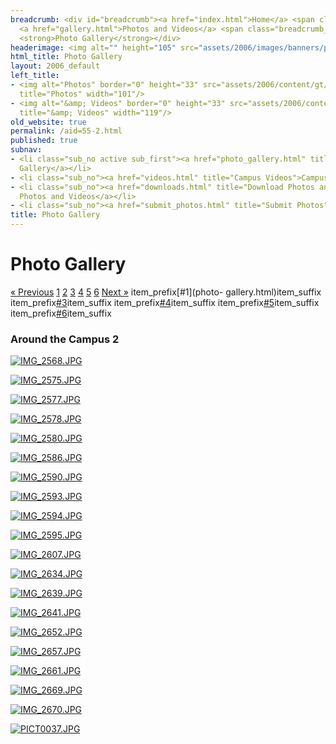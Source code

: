```yaml
---
breadcrumb: <div id="breadcrumb"><a href="index.html">Home</a> <span class="breadcrumb_spacer">&gt;</span>
  <a href="gallery.html">Photos and Videos</a> <span class="breadcrumb_spacer">&gt;</span>
  <strong>Photo Gallery</strong></div>
headerimage: <img alt="" height="105" src="assets/2006/images/banners/photos.jpg" width="472"/>
html_title: Photo Gallery
layout: 2006_default
left_title:
- <img alt="Photos" border="0" height="33" src="assets/2006/content/gt/25502cdde4323dd97bc96f666707bdb0.png"
  title="Photos" width="101"/>
- <img alt="&amp; Videos" border="0" height="33" src="assets/2006/content/gt/a3dbf8e159297a632cadcec25243418a.png"
  title="&amp; Videos" width="119"/>
old_website: true
permalink: /aid=55-2.html
published: true
subnav:
- <li class="sub_no active sub_first"><a href="photo_gallery.html" title="Photo Gallery">Photo
  Gallery</a></li>
- <li class="sub_no"><a href="videos.html" title="Campus Videos">Campus Videos</a></li>
- <li class="sub_no"><a href="downloads.html" title="Download Photos and Videos">Download
  Photos and Videos</a></li>
- <li class="sub_no"><a href="submit_photos.html" title="Submit Photos">Submit Photos</a></li>
title: Photo Gallery
---
```


# Photo Gallery

[« Previous](photo-gallery.html) [1](photo-gallery.html) [2](aid%3d55-2.html)
[3](aid%3d55-3.html) [4](aid%3d55-4.html) [5](aid%3d55-6.html)
[6](aid%3d55-7.html) [Next »](aid%3d55-3.html) item_prefix[#1](photo-
gallery.html)item_suffix item_prefix[#3](aid%3d55-3.html)item_suffix
item_prefix[#4](aid%3d55-4.html)item_suffix
item_prefix[#5](aid%3d55-6.html)item_suffix
item_prefix[#6](aid%3d55-7.html)item_suffix

### Around the Campus 2

[![IMG_2568.JPG](assets/2006/content/assets/2006/images/temp_b2de54750fca06aa2594604292be751f.jpg)](assets/2006/content/assets/2006/images/temp_160ebfa31ebf6c7b098d425b72787c9d.jpg)

[![IMG_2575.JPG](assets/2006/content/assets/2006/images/temp_52a4fa262266f55be71ee2716a0a88cc.jpg)](assets/2006/content/assets/2006/images/temp_84f725b0ba06876707c6a88424341f89.jpg)

[![IMG_2577.JPG](assets/2006/content/assets/2006/images/temp_a124593af94f6a437fed9596be84d1c2.jpg)](assets/2006/content/assets/2006/images/temp_dd1cb3b5f3584c7719b8b8bab1bfc747.jpg)

[![IMG_2578.JPG](assets/2006/content/assets/2006/images/temp_0c6868a835b963c3f32171437edc4eb6.jpg)](assets/2006/content/assets/2006/images/temp_270ece5c556b5a2f562632069d6d953f.jpg)

  

[![IMG_2580.JPG](assets/2006/content/assets/2006/images/temp_6352477bd4e86c8717f86599fc08b5f6.jpg)](assets/2006/content/assets/2006/images/temp_9cc8b12ed97e128bc52e96a756110584.jpg)

[![IMG_2586.JPG](assets/2006/content/assets/2006/images/temp_153d554132fe52ae4b4b0d79169317fd.jpg)](assets/2006/content/assets/2006/images/temp_7d52953153f3a69f7e46122ad91ac5df.jpg)

[![IMG_2590.JPG](assets/2006/content/assets/2006/images/temp_90d80d43cdc150ac341ba8d7c1764cf9.jpg)](assets/2006/content/assets/2006/images/temp_5ea66ad09aef458cca7a910d7ff3f311.jpg)

[![IMG_2593.JPG](assets/2006/content/assets/2006/images/temp_364255e9b4cd8416b8699db4106da951.jpg)](assets/2006/content/assets/2006/images/temp_3994f23d73815cbfb5ebfbcdd0295209.jpg)

  

[![IMG_2594.JPG](assets/2006/content/assets/2006/images/temp_7b27b0722ba87e9468fb93ba492ca1d7.jpg)](assets/2006/content/assets/2006/images/temp_3ccccef66631d6059fecd86fd43bb581.jpg)

[![IMG_2595.JPG](assets/2006/content/assets/2006/images/temp_a5523d29bc6311cb53b5cdbdbb622825.jpg)](assets/2006/content/assets/2006/images/temp_1e89c4edf40b70ffd2e3e3d5f8cb190d.jpg)

[![IMG_2607.JPG](assets/2006/content/assets/2006/images/temp_acfaaf632670e11a2d8c19ffa60aba70.jpg)](assets/2006/content/assets/2006/images/temp_f938ad6198401a85c521452d1d52eb4b.jpg)

[![IMG_2634.JPG](assets/2006/content/assets/2006/images/temp_81533eeb0f6e6f307f8383f8960782e6.jpg)](assets/2006/content/assets/2006/images/temp_de73c50138b82b32677f4174fac77ac1.jpg)

  

[![IMG_2639.JPG](assets/2006/content/assets/2006/images/temp_53faa1452c6c66e696480d33ecf94c8d.jpg)](assets/2006/content/assets/2006/images/temp_253cdb107027eb8b793a6ceb22073d8b.jpg)

[![IMG_2641.JPG](assets/2006/content/assets/2006/images/temp_d84997e029ec9b5ee43925634769653e.jpg)](assets/2006/content/assets/2006/images/temp_18e7c8147eed1388afa6505df6b50931.jpg)

[![IMG_2652.JPG](assets/2006/content/assets/2006/images/temp_9c1f480e8e87af62758736413694687d.jpg)](assets/2006/content/assets/2006/images/temp_cd1433fd3acd3e92671cdcffb7370ae2.jpg)

[![IMG_2657.JPG](assets/2006/content/assets/2006/images/temp_cbc0cf9b0507585ad22b476f761dce99.jpg)](assets/2006/content/assets/2006/images/temp_87c10dc6f9407977451778c3b18191b7.jpg)

  

[![IMG_2661.JPG](assets/2006/content/assets/2006/images/temp_b4f8cfa4e7beaf378182bb92f97375ff.jpg)](assets/2006/content/assets/2006/images/temp_0ed150023b7a2369f70909f1f6f3fda2.jpg)

[![IMG_2669.JPG](assets/2006/content/assets/2006/images/temp_fc9a1d4b87f921a43fc385906a697633.jpg)](assets/2006/content/assets/2006/images/temp_c9c1737d478717d89dc65982aeb38177.jpg)

[![IMG_2670.JPG](assets/2006/content/assets/2006/images/temp_44afd94d2cd182db0590e941ae5e0cd6.jpg)](assets/2006/content/assets/2006/images/temp_a057ded10c886294cdab618b536e54c8.jpg)

[![PICT0037.JPG](assets/2006/content/assets/2006/images/temp_5d8cf6ce00fef9d5a994696eed6307b9.jpg)](assets/2006/content/assets/2006/images/temp_988d902d1a454ba2f08afa5c31f2f9eb.jpg)